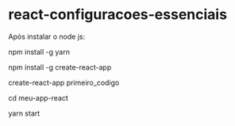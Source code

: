 # react-configuracoes-essenciais

Após instalar o node js:

npm install -g yarn

npm install -g create-react-app

create-react-app primeiro_codigo

cd meu-app-react

yarn start
